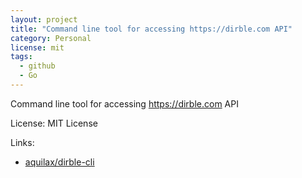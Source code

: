 ```yaml
---
layout: project
title: "Command line tool for accessing https://dirble.com API"
category: Personal
license: mit
tags:
  - github
  - Go
---
```


Command line tool for accessing https://dirble.com API

License: MIT License

Links:

* [aquilax/dirble-cli](https://github.com/aquilax/dirble-cli)
